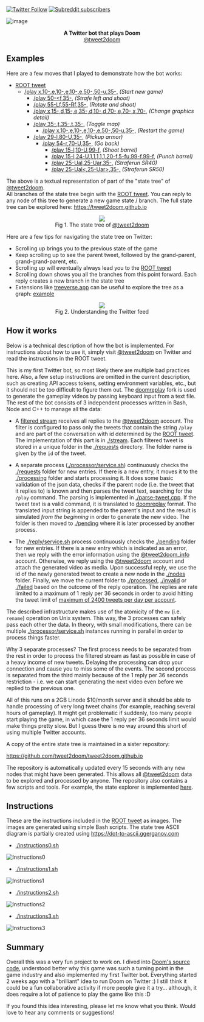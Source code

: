 [![Twitter Follow](https://img.shields.io/twitter/follow/tweet2doom?style=social)](https://twitter.com/tweet2doom)
[![Subreddit subscribers](https://img.shields.io/reddit/subreddit-subscribers/tweet2doom?style=social)](https://www.reddit.com/r/tweet2doom/)

![image](https://user-images.githubusercontent.com/1991296/135762414-2c25424a-242b-42ed-85f8-9c02954b6250.png)

<p align="center">
  <b>A Twitter bot that plays Doom</b><br>
  <a href="https://twitter.com/tweet2doom">@tweet2doom</a>
</p>

## Examples

Here are a few moves that I played to demonstrate how the bot works:

- [ROOT tweet](https://t.co/YszpiKnXEE)
  - [/play x,10-,e,10-,e,10-,e,50-,50-u,35-,](https://t.co/xCGTkBM7AW) *(Start new game)*
    - [/play 50-<f,35-,](https://t.co/IN7WYRuNWS) *(Strafe left and shoot)*
    - [/play 55-Lf,55-Rf,35-,](https://t.co/d2UoxWC4b1) *(Rotate and shoot)*
    - [/play x,15-,d,15-,e,35-,d,10-,d,70-,e,70-,x,70-,](https://t.co/5DgReHUJ1q) *(Change graphics detail)*
    - [/play 35-,t,35-,t,35-,](https://t.co/sKlWjaGTfv) *(Toggle map)*
      - [/play x,10-,e,10-,e,10-,e,50-,50-u,35-,](https://t.co/AALvW58X4G) *(Restart the game)*
    - [/play 29-l,80-U,35-,](https://t.co/3289f7O6LG) *(Pickup armor)*
      - [/play 54-r,70-U,35-,](https://t.co/DYDdd45p5p) *(Go back)*
        - [/play 15-l,10-U,99-f,](https://t.co/RYQ62ARIs6) *(Shoot barrel)*
        - [/play 15-l,24-U,1,1,1,1,1,20-f,5-fu,99-f,99-f,](https://t.co/kQpwowFG0A) *(Punch barrel)*
        - [/play 25-Ual,25-Uar,35-,](https://t.co/gz1FPDhwQD) *(Straferun SR40)*
        - [/play 25-Ual<,25-Uar>,35-,](https://t.co/Js9vS07OeL) *(Straferun SR50)*

The above is a textual representation of part of the "state tree" of [@tweet2doom](https://twitter.com/tweet2doom).\
All branches of the state tree begin with the [ROOT tweet](https://t.co/YszpiKnXEE). You can reply to any node of this tree to generate a new game state / branch.
The full state tree can be explored here: https://tweet2doom.github.io

<p align="center">
<img src="https://user-images.githubusercontent.com/1991296/137181096-db4df596-abe4-4b8a-8783-d9afe3673ee6.png"></img><br>
Fig 1. The state tree of <a href="https://twitter.com/tweet2doom">@tweet2doom</a>
</p>

Here are a few tips for navigating the state tree on Twitter:
 - Scrolling up brings you to the previous state of the game
 - Keep scrolling up to see the parent tweet, followed by the grand-parent, grand-grand-parent, etc.
 - Scrolling up will eventually always lead you to the [ROOT tweet](https://t.co/YszpiKnXEE)
 - Scrolling down shows you all the branches from this point forward. Each reply creates a new branch in the state tree
 - Extensions like [treeverse.app](https://treeverse.app) can be useful to explore the tree as a graph: [example](https://i.imgur.com/YdmahlL.png)

<p align="center">
<img src="https://user-images.githubusercontent.com/1991296/135765815-2f043695-cceb-4d3e-88dd-74c75cd4132c.png"></img><br>
Fig 2. Understanding the Twitter feed
</p>

## How it works

Below is a technical description of how the bot is implemented. For instructions about how to use it, simply visit [@tweet2doom](https://t.co/YszpiKnXEE) on Twitter and read the instructions in the ROOT tweet.

This is my first Twitter bot, so most likely there are multiple bad practices here. Also, a few setup instructions are omitted in the current description, such as creating API access tokens, setting environment variables, etc., but it should not be too difficult to figure them out. The [doomreplay](https://github.com/ggerganov/doomreplay) fork is used to generate the gameplay videos by passing keyboard input from a text file. The rest of the bot consists of 3 independent processes written in Bash, Node and C++ to manage all the data:

- A [filtered stream](https://developer.twitter.com/en/docs/twitter-api/tweets/filtered-stream/introduction) receives all replies to the [@tweet2doom](https://twitter.com/tweet2doom) account. The filter is configured to pass only the tweets that contain the string `/play` and are part of the conversation with id determined by the [ROOT tweet](https://t.co/YszpiKnXEE). The implementation of this part is in [./stream](./stream). Each filtered tweet is stored in a unique folder in the [./requests](./requests) directory. The folder name is given by the `id` of the tweet.

- A separate process ([./processor/service.sh](./processor/service.sh)) continuously checks the [./requests](./requests) folder for new entries. If there is a new entry, it moves it to the [./processing](./processing) folder and starts processing it. It does some basic validation of the json data, checks if the parent node (i.e. the tweet that it replies to) is known and then parses the tweet text, searching for the `/play` command. The parsing is implemented in [./parse-tweet.cpp](./parse-tweet.cpp). If the tweet text is a valid command, it is translated to [doomreplay](https://github.com/ggerganov/doomreplay) format. The translated input string is appended to the parent's input and the result is simulated *from the beginning* in order to generate the new video. The folder is then moved to [./pending](./pending) where it is later processed by another process.

- The [./reply/service.sh](./reply/service.sh) process continuously checks the [./pending](./pending) folder for new entries. If there is a new entry which is indicated as an error, then we reply with the error information using the [@tweet2doom_info](https://twitter.com/tweet2doom_info) account. Otherwise, we reply using the [@tweet2doom](https://twitter.com/tweet2doom) account and attach the generated video as media. Upon successful reply, we use the id of the newly generated tweet to create a new node in the [./nodes](./nodes) folder. Finally, we move the current folder to [./processed](./processed), [./invalid](./invalid) or [./failed](./failed) based on the outcome of the reply operation. The replies are rate limited to a maximum of 1 reply per 36 seconds in order to avoid hitting the tweet limit of [maximum of 2400 tweets per day per account](https://help.twitter.com/en/rules-and-policies/twitter-limits).

The described infrastructure makes use of the atomicity of the `mv` (i.e. `rename`) operation on Unix system. This way, the 3 processes can safely pass each other the data. In theory, with small modifications, there can be multiple [./processor/service.sh](./processor/service.sh) instances running in parallel in order to process things faster.

Why 3 separate processes?
The first process needs to be separated from the rest in order to process the filtered stream as fast as possible in case of a heavy income of new tweets. Delaying the processing can drop your connection and cause you to miss some of the events. The second process is separated from the third mainly because of the 1 reply per 36 seconds restriction - i.e. we can start generating the next video even before we replied to the previous one.

All of this runs on a 2GB Linode $10/month server and it should be able to handle processing of very long tweet chains (for example, reaching several hours of gameplay). It might get problematic if suddenly, too many people start playing the game, in which case the 1 reply per 36 seconds limit would make things pretty slow. But I guess there is no way around this short of using multiple Twitter accounts.

A copy of the entire state tree is maintained in a sister repository:

https://github.com/tweet2doom/tweet2doom.github.io

The repository is automatically updated every 15 seconds with any new nodes that might have been generated. This allows all [@tweet2doom](https://twitter.com/tweet2doom) data to be explored and processed by anyone. The repository also contains a few scripts and tools. For example, the state explorer is implemented [here](https://github.com/tweet2doom/tweet2doom.github.io/blob/master/index.html).

## Instructions

These are the instructions included in the [ROOT tweet](https://t.co/YszpiKnXEE) as images.
The images are generated using simple Bash scripts. The state tree ASCII diagram is partially created using https://dot-to-ascii.ggerganov.com

- [./instructions0.sh](./instructions0.sh)

![Instructions0](./instructions0.png?raw=true "Instructions0")

- [./instructions1.sh](./instructions1.sh)

![Instructions1](./instructions1.png?raw=true "Instructions1")

- [./instructions2.sh](./instructions2.sh)

![Instructions2](./instructions2.png?raw=true "Instructions2")

- [./instructions3.sh](./instructions3.sh)

![Instructions3](./instructions3.png?raw=true "Instructions3")

## Summary

Overall this was a very fun project to work on. I dived into [Doom's source code](https://github.com/id-Software/DOOM), understood better why this game was such a turning point in the game industry and also implemented my first Twitter bot. Everything started 2 weeks ago with a "brilliant" idea to run Doom on Twitter :) I still think it could be a fun collaborative activity if more people give it a try... although, it does require a lot of patience to play the game like this :D

If you found this idea interesting, please let me know what you think. Would love to hear any comments or suggestions!
